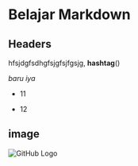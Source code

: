 # Belajar Markdown

## Headers
hfsjdgfsdhgfsjgfsjfgsjg,
**hashtag**()

_baru_ 
*iya* 

* 11
- 12

## image
![GitHub Logo](/imap)